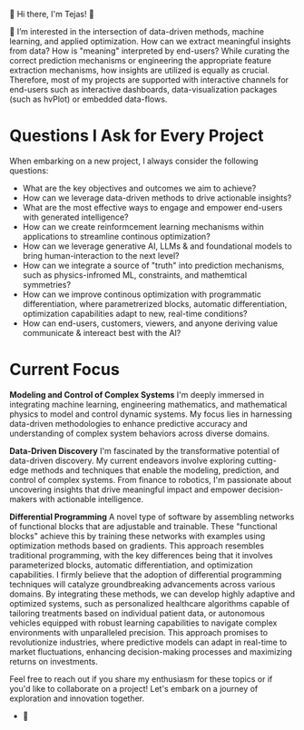 👋 Hi there, I'm Tejas! 👋

👀 I’m interested in the intersection of data-driven methods, machine learning, and applied optimization. How can we extract meaningful insights from data? How is "meaning" interpreted by end-users? While curating the correct prediction mechanisms or engineering the appropriate feature extraction mechanisms, how insights are utilized is equally as crucial. Therefore, most of my projects are supported with interactive channels for end-users such as interactive dashboards, data-visualization packages (such as hvPlot) or embedded data-flows. 

# Questions I Ask for Every Project
When embarking on a new project, I always consider the following questions:

- What are the key objectives and outcomes we aim to achieve?
- How can we leverage data-driven methods to drive actionable insights?
- What are the most effective ways to engage and empower end-users with generated intelligence?
- How can we create reinformcement learning mechanisms within applications to streamline continous optimization?
- How can we leverage generative AI, LLMs & and foundational models to bring human-interaction to the next level? 
- How can we integrate a source of "truth" into prediction mechanisms, such as physics-infromed ML, constraints, and mathemtical symmetries?
- How can we improve continous optimization with programmatic differentiation, where parametrerized blocks, automatic differentiation, optimization capabilities adapt to new, real-time conditions?
- How can end-users, customers, viewers, and anyone deriving value communicate & intereact best with the AI? 

# Current Focus

**Modeling and Control of Complex Systems**
I'm deeply immersed in integrating machine learning, engineering mathematics, and mathematical physics to model and control dynamic systems. My focus lies in harnessing data-driven methodologies to enhance predictive accuracy and understanding of complex system behaviors across diverse domains.

**Data-Driven Discovery**
I'm fascinated by the transformative potential of data-driven discovery. My current endeavors involve exploring cutting-edge methods and techniques that enable the modeling, prediction, and control of complex systems. From finance to robotics, I'm passionate about uncovering insights that drive meaningful impact and empower decision-makers with actionable intelligence.

**Differential Programming**
A novel type of software by assembling networks of functional blocks that are adjustable and trainable. These "functional blocks" achieve this by training these networks with examples using optimization methods based on gradients. This approach resembles traditional programming, with the key differences being that it involves parameterized blocks, automatic differentiation, and optimization capabilities. I firmly believe that the adoption of differential programming techniques will catalyze groundbreaking advancements across various domains. By integrating these methods, we can develop highly adaptive and optimized systems, such as personalized healthcare algorithms capable of tailoring treatments based on individual patient data, or autonomous vehicles equipped with robust learning capabilities to navigate complex environments with unparalleled precision. This approach promises to revolutionize industries, where predictive models can adapt in real-time to market fluctuations, enhancing decision-making processes and maximizing returns on investments.

Feel free to reach out if you share my enthusiasm for these topics or if you'd like to collaborate on a project! Let's embark on a journey of exploration and innovation together. 
- 🌱 
  

<!---
teekag/teekag is a ✨ special ✨ repository because its `README.md` (this file) appears on your GitHub profile.
You can click the Preview link to take a look at your changes.
--->
